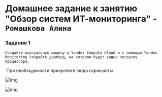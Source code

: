 # Домашнее задание к занятию "Обзор систем ИТ-мониторинга" - `Ромашкова Алина`


### Задание 1

`Создайте виртуальную машину в Yandex Compute Cloud и с помощью Yandex Monitoring создайте дашборд, на котором будет видно загрузку процессора.`


`При необходимости прикрепитe сюда скриншоты

![img](https://github.com/ARMSHK/Screenshots/tree/main/img/Dashboard.png)

![img](https://github.com/ARMSHK/Screenshots/tree/main/img/VM_configuration.png)



